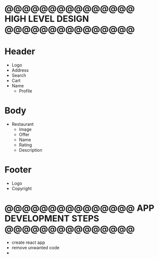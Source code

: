 # @@@@@@@@@@@@@@@ HIGH LEVEL DESIGN @@@@@@@@@@@@@@@

# Header
  - Logo
  - Address
  - Search
  - Cart
  - Name
    - Profile

# Body
  - Restaurant
    - Image
    - Offer
    - Name
    - Rating
    - Description

# Footer
  - Logo
  - Copyright



# @@@@@@@@@@@@@@@ APP DEVELOPMENT STEPS @@@@@@@@@@@@@@@

- create react app 
- remove unwanted code
- 